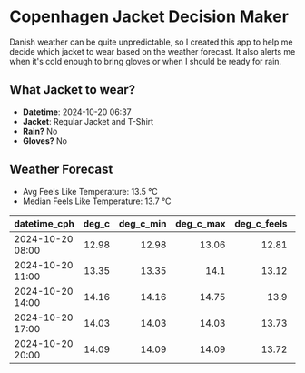
# Copenhagen Jacket Decision Maker

Danish weather can be quite unpredictable, so I created this app to help me decide which jacket to wear based on the weather forecast. 
It also alerts me when it's cold enough to bring gloves or when I should be ready for rain.

## What Jacket to wear?

- **Datetime**: 2024-10-20 06:37
- **Jacket**: Regular Jacket and T-Shirt
- **Rain?** No
- **Gloves?** No

## Weather Forecast
- Avg Feels Like Temperature: 13.5 °C
- Median Feels Like Temperature: 13.7 °C

| datetime_cph     |   deg_c |   deg_c_min |   deg_c_max |   deg_c_feels | weather   | wind   | rain   |
|:-----------------|--------:|------------:|------------:|--------------:|:----------|:-------|:-------|
| 2024-10-20 08:00 |   12.98 |       12.98 |       13.06 |         12.81 | Clouds    | Low    | None   |
| 2024-10-20 11:00 |   13.35 |       13.35 |       14.1  |         13.12 | Clouds    | Low    | None   |
| 2024-10-20 14:00 |   14.16 |       14.16 |       14.75 |         13.9  | Clouds    | Medium | None   |
| 2024-10-20 17:00 |   14.03 |       14.03 |       14.03 |         13.73 | Clouds    | Low    | None   |
| 2024-10-20 20:00 |   14.09 |       14.09 |       14.09 |         13.72 | Clouds    | High   | None   |
        